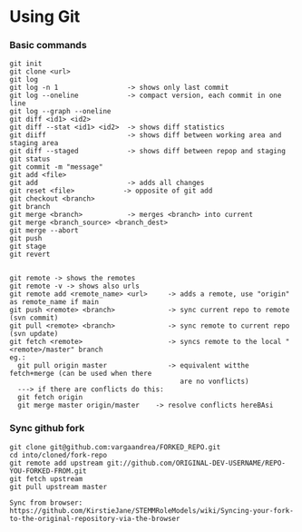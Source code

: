 # Using Git

### Basic commands
    git init
    git clone <url>
    git log
    git log -n 1                 -> shows only last commit
    git log --oneline            -> compact version, each commit in one line
    git log --graph --oneline
    git diff <id1> <id2>
    git diff --stat <id1> <id2>  -> shows diff statistics
    git diiff                    -> shows diff between working area and staging area	
    git diff --staged            -> shows diff between repop and staging
    git status
    git commit -m "message"
    git add <file>
    git add                      -> adds all changes
    git reset <file>            -> opposite of git add
    git checkout <branch>
    git branch
    git merge <branch>           -> merges <branch> into current
    git merge <branch_source> <branch_dest>
    git merge --abort
    git push
    git stage
    git revert


    git remote -> shows the remotes
    git remote -v -> shows also urls
    git remote add <remote_name> <url>     -> adds a remote, use "origin" as remote_name if main 
    git push <remote> <branch>             -> sync current repo to remote (svn commit)
    git pull <remote> <branch>             -> sync remote to current repo (svn update)
    git fetch <remote>                     -> syncs remote to the local "<remote>/master" branch
    eg.:
      git pull origin master               -> equivalent witthe fetch+merge (can be used when there
                                              are no vonflicts)
      ---> if there are conflicts do this:
      git fetch origin
      git merge master origin/master	-> resolve conflicts hereBAsi

### Sync github fork
    
    git clone git@github.com:vargaandrea/FORKED_REPO.git
    cd into/cloned/fork-repo
    git remote add upstream git://github.com/ORIGINAL-DEV-USERNAME/REPO-YOU-FORKED-FROM.git
    git fetch upstream
    git pull upstream master

    Sync from browser:
    https://github.com/KirstieJane/STEMMRoleModels/wiki/Syncing-your-fork-to-the-original-repository-via-the-browser
